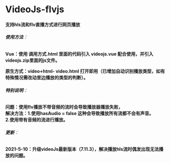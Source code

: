 # VideoJs-flvjs

#### 支持hls流和flv直播方式进行网页播放

###### **使用方法**：

**Vue：使用 调用方式.html 里面的代码引入 videojs.vue 配合使用，并引入videojs.zip里面的js文件。**

**原生方式：video+html- video.html 打开即用（已增加自动识别播放类型，如有特殊情况需改动里边播放的类型的判断）。**

###### **特别说明**：

**问题：使用flv播放不带音频的流时会导致播放器播放失败，  
解决方法：1.使用hasAudio = false 这种会导致播放所有流都不会有声音。  
2.使用带有音频的流进行播放。**  

###### **更新**：

**2021-5-10：升级videoJs最新版本（7.11.3），解决播放hls流时偶发出现无法播放的问题。**